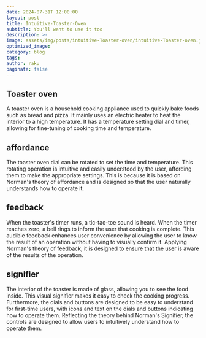 ```yaml
---
date: 2024-07-31T 12:00:00
layout: post
title: Intuitive-Toaster-Oven
subtitle: You'll want to use it too
description: >-
image: assets/img/posts/intuitive-Toaster-oven/intuitive-Toaster-oven.jpeg
optimized_image: 
category: blog
tags: 
author: raku
paginate: false
---
```


## Toaster oven

A toaster oven is a household cooking appliance used to quickly bake foods such as bread and pizza. It mainly uses an electric heater to heat the interior to a high temperature. It has a temperature setting dial and timer, allowing for fine-tuning of cooking time and temperature.

## affordance

The toaster oven dial can be rotated to set the time and temperature. This rotating operation is intuitive and easily understood by the user, affording them to make the appropriate settings. This is because it is based on Norman's theory of affordance and is designed so that the user naturally understands how to operate it.

## feedback

When the toaster's timer runs, a tic-tac-toe sound is heard. When the timer reaches zero, a bell rings to inform the user that cooking is complete. This audible feedback enhances user convenience by allowing the user to know the result of an operation without having to visually confirm it. Applying Norman's theory of feedback, it is designed to ensure that the user is aware of the results of the operation.

## signifier

The interior of the toaster is made of glass, allowing you to see the food inside. This visual signifier makes it easy to check the cooking progress. Furthermore, the dials and buttons are designed to be easy to understand for first-time users, with icons and text on the dials and buttons indicating how to operate them. Reflecting the theory behind Norman's Signifier, the controls are designed to allow users to intuitively understand how to operate them.